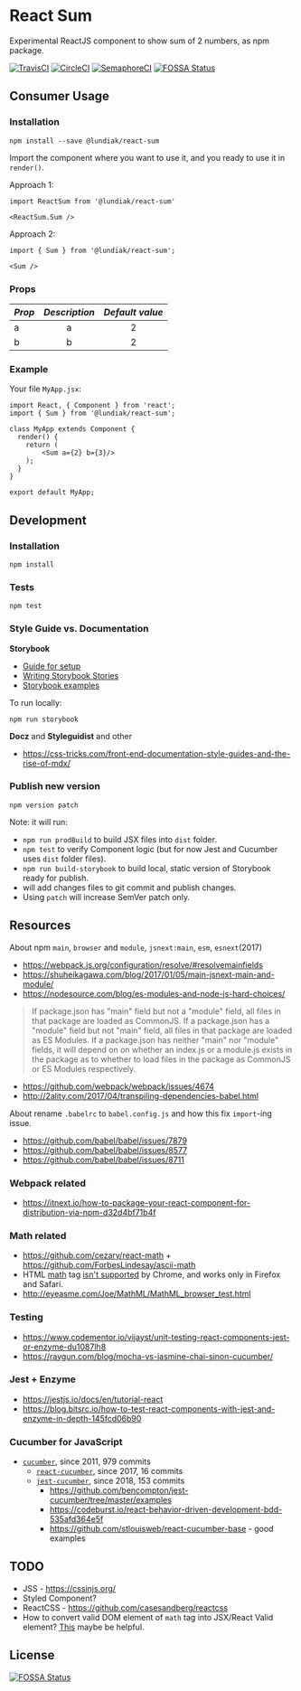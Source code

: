# React Sum

Experimental ReactJS component to show sum of 2 numbers, as npm package.

[![TravisCI](https://travis-ci.org/alundiak/react-sum.svg?branch=master)](https://travis-ci.org/alundiak/react-sum)
[![CircleCI](https://circleci.com/gh/alundiak/react-sum.svg?style=svg)](https://circleci.com/gh/alundiak/react-sum)
[![SemaphoreCI](https://semaphoreci.com/api/v1/alundiak/react-sum/branches/master/badge.svg)](https://semaphoreci.com/alundiak/react-sum)
[![FOSSA Status](https://app.fossa.io/api/projects/git%2Bgithub.com%2Falundiak%2Freact-sum.svg?type=shield)](https://app.fossa.io/projects/git%2Bgithub.com%2Falundiak%2Freact-sum?ref=badge_shield)

## Consumer Usage

### Installation

`npm install --save @lundiak/react-sum`

Import the component where you want to use it, and you ready to use it in `render()`.

Approach 1:

`import ReactSum from '@lundiak/react-sum'`

`<ReactSum.Sum />`

Approach 2:

`import { Sum } from '@lundiak/react-sum';`

`<Sum />`

### Props

| _Prop_ |     _Description_     | _Default value_ |
| ------ | :-------------------: | :-------------: |
| a  | a |      2       |
| b  | b |      2       |

### Example

Your file `MyApp.jsx`:

```
import React, { Component } from 'react';
import { Sum } from '@lundiak/react-sum';

class MyApp extends Component {
  render() {
    return (
        <Sum a={2} b={3}/>
    );
  }
}

export default MyApp;
```


## Development

### Installation

`npm install`

### Tests

`npm test`

### Style Guide vs. Documentation

**Storybook**

- [Guide for setup](https://storybook.js.org/docs/guides/guide-react/)
- [Writing Storybook Stories](https://storybook.js.org/docs/basics/writing-stories/)
- [Storybook examples](https://github.com/storybookjs/storybook/tree/next/examples)

To run locally:

```
npm run storybook
```

**Docz** and **Styleguidist** and other
- https://css-tricks.com/front-end-documentation-style-guides-and-the-rise-of-mdx/


### Publish new version

`npm version patch`

Note: it will run:
- `npm run prodBuild` to build JSX files into `dist` folder.
- `npm test` to verify Component logic (but for now Jest and Cucumber uses `dist` folder files).
- `npm run build-storybook` to build local, static version of Storybook ready for publish.
- will add changes files to git commit and publish changes.
- Using `patch` will increase SemVer patch only.


## Resources

About npm `main`, `browser` and `module`, `jsnext:main`, `esm`, `esnext`(2017)
- https://webpack.js.org/configuration/resolve/#resolvemainfields
- https://shuheikagawa.com/blog/2017/01/05/main-jsnext-main-and-module/
- https://nodesource.com/blog/es-modules-and-node-js-hard-choices/

>If package.json has "main" field but not a "module" field, all files in that package are loaded as CommonJS.
If a package.json has a "module" field but not "main" field, all files in that package are loaded as ES Modules.
If a package.json has neither "main" nor "module" fields, it will depend on on whether an index.js or a module.js exists in the package as to whether to load files in the package as CommonJS or ES Modules respectively.

- https://github.com/webpack/webpack/issues/4674
- http://2ality.com/2017/04/transpiling-dependencies-babel.html

About rename `.babelrc` to `babel.config.js` and how this fix `import`-ing issue.
- https://github.com/babel/babel/issues/7879
- https://github.com/babel/babel/issues/8577
- https://github.com/babel/babel/issues/8711


### Webpack related
- https://itnext.io/how-to-package-your-react-component-for-distribution-via-npm-d32d4bf71b4f


### Math related
- https://github.com/cezary/react-math + https://github.com/ForbesLindesay/ascii-math
- HTML [math](https://developer.mozilla.org/en-US/docs/Web/MathML/Element/math) tag [isn't supported](https://caniuse.com/#search=mathml) by Chrome, and works only in Firefox and Safari.
- http://eyeasme.com/Joe/MathML/MathML_browser_test.html

### Testing
  - https://www.codementor.io/vijayst/unit-testing-react-components-jest-or-enzyme-du1087lh8
  - https://raygun.com/blog/mocha-vs-jasmine-chai-sinon-cucumber/

### Jest + Enzyme
- https://jestjs.io/docs/en/tutorial-react
- https://blog.bitsrc.io/how-to-test-react-components-with-jest-and-enzyme-in-depth-145fcd06b90

### Cucumber for JavaScript
- [`cucumber`](https://github.com/cucumber/cucumber-js), since 2011, 979 commits
  - [`react-cucumber`](https://github.com/pzavolinsky/react-cucumber), since 2017, 16 commits
  - [`jest-cucumber`](https://github.com/bencompton/jest-cucumber), since 2018, 153 commits
    - https://github.com/bencompton/jest-cucumber/tree/master/examples
    - https://codeburst.io/react-behavior-driven-development-bdd-535afd364e5f
    - https://github.com/stlouisweb/react-cucumber-base - good examples



## TODO

- JSS - https://cssinjs.org/
- Styled Component?
- ReactCSS - https://github.com/casesandberg/reactcss
- How to convert valid DOM element of `math` tag into JSX/React Valid element? [This](https://medium.com/javascript-inside/transforming-elements-in-react-8e411c0f1bba) maybe be helpful.

## License
[![FOSSA Status](https://app.fossa.io/api/projects/git%2Bgithub.com%2Falundiak%2Freact-sum.svg?type=large)](https://app.fossa.io/projects/git%2Bgithub.com%2Falundiak%2Freact-sum?ref=badge_large)
